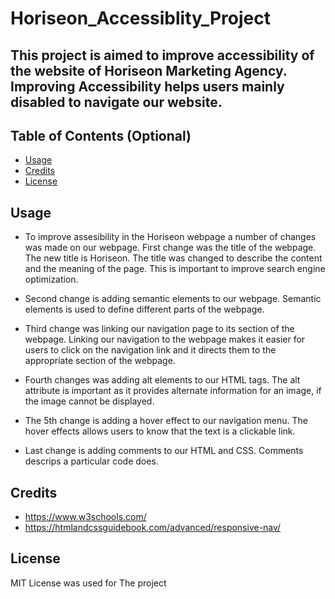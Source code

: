 # Horiseon_Accessiblity_Project

## This project is aimed to improve accessibility of the website of Horiseon Marketing Agency. Improving Accessibility helps users mainly disabled to navigate our website.

## Table of Contents (Optional)
- [Usage](#usage)
- [Credits](#credits)
- [License](#license)


## Usage

- To improve assesibility in the Horiseon webpage a number of changes was made on our webpage.
First change was the title of the webpage. The new title is Horiseon. The title was changed to describe the content and the meaning of the page. This is important to improve search engine optimization.

- Second change is adding semantic elements to our webpage. Semantic elements is used to define different parts of the webpage.

- Third change was linking our navigation page to its section of the webpage. Linking our navigation to the webpage makes it easier for users to click on the navigation link and it directs them to the appropriate section of the webpage.

- Fourth changes was adding alt elements to our HTML tags. The alt attribute is important as it provides alternate information for an image, if the image cannot be displayed.

- The 5th change is adding a hover effect to our navigation menu. The hover effects allows users to know that the text is a clickable link.

- Last change is adding comments to our HTML and CSS. Comments descrips a particular code does.


## Credits
- https://www.w3schools.com/
- https://htmlandcssguidebook.com/advanced/responsive-nav/


## License

MIT License was used for The project
